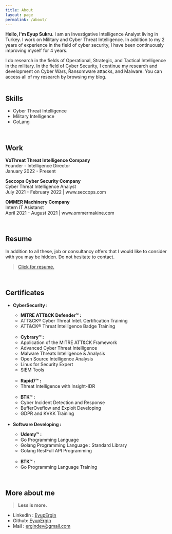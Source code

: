 ```yaml
---
title: About
layout: page
permalink: /about/
---
```


<b>Hello, I'm Eyup Sukru</b>. I am an Investigative Intelligence Analyst living in Turkey. I work on Military and Cyber Threat Intelligence. In addition to my 2 years of experience in the field of cyber security, I have been continuously improving myself for 4 years.

I do research in the fields of Operational, Strategic, and Tactical Intelligence in the military. In the field of Cyber Security, I continue my research and development on Cyber Wars, Ransomware attacks, and Malware. You can access all of my research by browsing my blog. 
<br>
<br>

<h2>Skills</h2>

<ul class="skill-list">
	<li>Cyber Threat Intelligence</li>
	<li>Military Intelligence</li>
	<li>GoLang </li>
</ul>

<br>
<h2>Work</h2>
<p><b>VxThreat Threat Intelligence Company</b><br> Founder - Intelligence  Director<br> January 2022 - Present </p>
<p><b>Seccops Cyber Security Company</b><br> Cyber Threat Intelligence Analyst <br> July 2021 - February 2022 |  www.seccops.com</p>
<p><b>OMMER Machinery Company</b><br> Intern IT Asistanst<br> April 2021 - August 2021  | www.ommermakine.com</p>

<br>

<h2>Resume</h2>
<p>In addition to all these, job or consultancy offers that I would like to consider with you may be hidden. Do not hesitate to contact.</p>
<blockquote><a target="_blank" href="/images/Eyup_Sukru_Ergin_Resume.pdf">Click for resume.</a></blockquote>

<br>

<h2>Certificates</h2>
<ul class="skill-list">
	<li><strong> CyberSecurity : </strong></li>
  <ul class="skill-list">
		<li><strong>MITRE ATT&CK Defender™ : </strong></li>
		<li> ATT&CK® Cyber Threat Intel. Certification Training  </li>
    <li> ATT&CK® Threat Intelligence Badge Training  </li>
		<br>
		<li><strong>Cybrary™ : </strong></li>
		<li> Application of the MITRE ATT&CK Framework</li>
		<li> Advanced Cyber Threat Intelligence </li>
	  <li> Malware Threats Intelligence & Analysis </li>
	  <li> Open Source Intelligence Analysis </li>
		<li> Linux for Security Expert </li>
	  <li> SIEM Tools  </li>
		<br>
		<li><strong>Rapid7™ : </strong></li>
		<li> Threat Intelligence with Insight-IDR </li>
		<br>
		<li><strong>BTK™ : </strong></li>
		<li>Cyber Incident Detection and Response</li>
		<li>BufferOveflow and Exploit Developing</li>
		<li>GDPR and KVKK Training </li>
  </ul>
	<br>
  <li><strong> Software Developing : </strong></li>
	<ul class="skill-list">
	<li><strong>Udemy™ : </strong></li>
		<li>Go Programming Language</li>
		<li>Golang Programming Language : Standard Library</li>
		<li>Golang RestFull API Programming</li>
		<br>
		<li><strong>BTK™ : </strong></li>
		<li>Go Programming Language Training</li>
	</ul>
</ul>
<br>



<h2>More about me</h2>

> **Less is more.**
<ul>
	<li>LinkedIn : <a href="https://linkedin.com/in/eyupergin/">EyupErgin</a></li>
	<li>Github: <a href="https://github.com/EyupErgin">EyupErgin</a></li>
	<li>Mail : <a href="mailto:ergindev@gmail.com">ergindev@gmail.com</a></li>
</ul>

